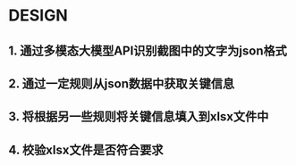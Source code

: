 # DESIGN

## 1. 通过多模态大模型API识别截图中的文字为json格式

## 2. 通过一定规则从json数据中获取关键信息

## 3. 将根据另一些规则将关键信息填入到xlsx文件中

## 4. 校验xlsx文件是否符合要求